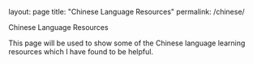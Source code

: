 layout: page
title: "Chinese Language Resources"
permalink: /chinese/

Chinese Language Resources

This page will be used to show some of the Chinese language learning resources which 
I have found to be helpful.
